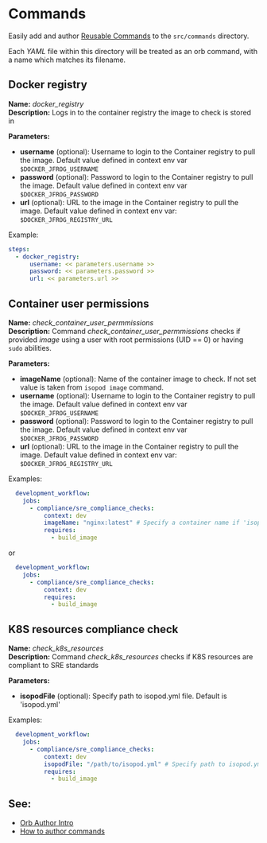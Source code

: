 # Commands

Easily add and author [Reusable Commands](https://circleci.com/docs/2.0/reusing-config/#authoring-reusable-commands) to the `src/commands` directory.

Each _YAML_ file within this directory will be treated as an orb command, with a name which matches its filename.

## Docker registry

**Name:** _docker_registry_ <br>
**Description:** Logs in to the container registry the image to check is stored in  

**Parameters:**

* **username** (optional): Username to login to the Container registry to pull the image. Default value defined in context env var `$DOCKER_JFROG_USERNAME`
* **password** (optional): Password to login to the Container registry to pull the image. Default value defined in context env var `$DOCKER_JFROG_PASSWORD`
* **url** (optional): URL to the image in the Container registry to pull the image. Default value defined in context env var: `$DOCKER_JFROG_REGISTRY_URL`

Example:
```yaml
steps:
  - docker_registry:
      username: << parameters.username >>
      password: << parameters.password >>
      url: << parameters.url >>
```

## Container user permissions

**Name:** _check_container_user_permmissions_ <br>
**Description:** Command _check_container_user_permmissions_ checks if provided _image_ using a user with root permissions (UID == 0) or having `sudo` abilities.

**Parameters:**

* **imageName** (optional): Name of the container image to check. If not set value is taken from `isopod image` command.
* **username** (optional): Username to login to the Container registry to pull the image. Default value defined in context env var `$DOCKER_JFROG_USERNAME`
* **password** (optional): Password to login to the Container registry to pull the image. Default value defined in context env var `$DOCKER_JFROG_PASSWORD`
* **url** (optional): URL to the image in the Container registry to pull the image. Default value defined in context env var: `$DOCKER_JFROG_REGISTRY_URL`


Examples:
```yaml
  development_workflow:
    jobs:
      - compliance/sre_compliance_checks:
          context: dev
          imageName: "nginx:latest" # Specify a container name if 'isopod image' is not applicable
          requires:
            - build_image
```
or 
```yaml
  development_workflow:
    jobs:
      - compliance/sre_compliance_checks:
          context: dev
          requires:
            - build_image
```

## K8S resources compliance check

**Name:** _check_k8s_resources_ <br>
**Description:** Command _check_k8s_resources_ checks if K8S resources are compliant to SRE standards

**Parameters:**

* **isopodFile** (optional): Specify path to isopod.yml file. Default is 'isopod.yml'

Examples:
```yaml
  development_workflow:
    jobs:
      - compliance/sre_compliance_checks:
          context: dev
          isopodFile: "/path/to/isopod.yml" # Specify path to isopod.yml file. Default is 'isopod.yml'
          requires:
            - build_image
```


## See:
 - [Orb Author Intro](https://circleci.com/docs/2.0/orb-author-intro/#section=configuration)
 - [How to author commands](https://circleci.com/docs/2.0/reusing-config/#authoring-reusable-commands)
